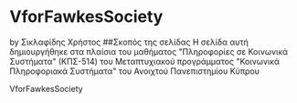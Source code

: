 # VforFawkesSociety
by Σικλαφίδης Χρήστος
##Σκοπός της σελίδας
Η σελίδα αυτή δημιουργήθηκε στα πλαίσια του μαθήματος "Πληροφορίες σε Κοινωνικά Συστήματα" (ΚΠΣ-514) του Μεταπτυχιακού
προγράμματος "Κοινωνικά Πληροφοριακά Συστήματα" του Ανοιχτού Πανεπιστημίου Κύπρου

VforFawkesSociety
